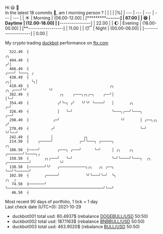 Hi :smiley: :wave:  
In the latest 18 commits :bug:, am I morning person ? 
| | | | |%|
| --- | --- | --- | --- | --- |
| :sunny: | Morning | (06.00-12.00] | [*************-------] | 67.00 |
| :satisfied: | Daytime | (12.00-18.00] | [****----------------] | 22.00 |
| :moon: | Evening | (18.00-00.00] | [**------------------] | 11.00 |
| :sleeping: | Night | (00.00-06.00] | [--------------------] | 0.00 |

My crypto trading [duckbot](https://github.com/jojoee/duckbot) performance on [ftx.com](https://ftx.com/#a=13144711)
```
  522.49  ┤                                                                                 ╭╮
  494.49  ┤                                                                                ╭╯│
  466.49  ┤                                                                            ╭───╯ ╰───╮ ╭
  438.49  ┤                                                                          ╭╮│         ╰╮│
  410.49  ┤                                     ╭╮                            ╭╮ ╭───╯╰╯          ╰╯
  382.49  ┤              ╭╮    ╭───╮╭╮╭─╮    ╭──╯│                            │╰─╯
  354.49  ┤             ╭╯╰─╮ ╭╯   ╰╯╰╯ ╰────╯   │       ╭╮                 ╭─╯
  326.49  ┤             │   ╰─╯                  ╰───╮╭──╯╰───╮          ╭──╯
  298.49  ┤           ╭─╯                            ╰╯       │ ╭──╮╭╮  ╭╯
  270.49  ┤          ╭╯                                       ╰─╯  ╰╯╰──╯
  242.49  ┤          │              ╭╮
  214.50  ┤    ╭─────╯            ╭─╯╰───╮ ╭─────╮                                          ╭╮
  186.50  ┤────╯        ╭───╮ ╭───╯      ╰─╯     │ ╭╮    ╭╮                         ╭───────╯╰────╮╭
  158.50  ┤       ╭╮╭───╯   ╰─╯                  ╰─╯╰────╯╰───╮  ╭╮      ╭──────────╯             ╰╯
  130.50  ┤───────╯╰╯   ╭────────────╮╭╮   ╭╮ ╭──╮            ╰──╯╰──────╯
  102.50  ┤       ╭─────╯            ╰╯╰───╯╰─╯  ╰╮                                            ╭╮  ╭
   74.50  ┼───────╯                               ╰────────────────────────────────────────────╯╰──╯
   46.50  ┤
```
Most recent 90 days of portfolio, 1 tick = 1 day<br />
Last check date (UTC+0): 2021-10-29
- duckbot001 total usd: 80.4937$ (rebalance [DOGEBULL/USD](https://ftx.com/trade/DOGEBULL/USD#a=13144711) 50:50)
- duckbot002 total usd: 187.1163$ (rebalance [BNBBULL/USD](https://ftx.com/trade/BNBBULL/USD#a=13144711) 50:50)
- duckbot003 total usd: 463.9020$ (rebalance [BULL/USD](https://ftx.com/trade/BULL/USD#a=13144711) 50:50)

